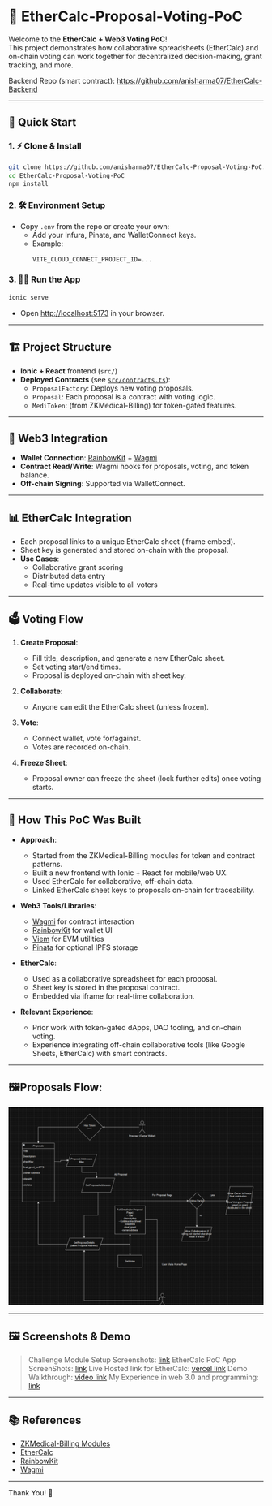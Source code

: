 # 🧾 EtherCalc-Proposal-Voting-PoC

Welcome to the **EtherCalc + Web3 Voting PoC**!  
This project demonstrates how collaborative spreadsheets (EtherCalc) and on-chain voting can work together for decentralized decision-making, grant tracking, and more.

Backend Repo (smart contract): https://github.com/anisharma07/EtherCalc-Backend

---

## 🚀 Quick Start

### 1. ⚡️ Clone & Install

```bash
git clone https://github.com/anisharma07/EtherCalc-Proposal-Voting-PoC.git
cd EtherCalc-Proposal-Voting-PoC
npm install
```

### 2. 🛠️ Environment Setup

- Copy `.env` from the repo or create your own:
  - Add your Infura, Pinata, and WalletConnect keys.
  - Example:
    ```
    VITE_CLOUD_CONNECT_PROJECT_ID=...
    ```

### 3. 🧑‍💻 Run the App

```bash
ionic serve
```

- Open [http://localhost:5173](http://localhost:5173) in your browser.

---

## 🏗️ Project Structure

- **Ionic + React** frontend (`src/`)
- **Deployed Contracts** (see [`src/contracts.ts`](src/contracts.ts)):
  - `ProposalFactory`: Deploys new voting proposals.
  - `Proposal`: Each proposal is a contract with voting logic.
  - `MediToken`: (from ZKMedical-Billing) for token-gated features.

---

## 🔗 Web3 Integration

- **Wallet Connection**: [RainbowKit](https://rainbowkit.com/) + [Wagmi](https://wagmi.sh/)
- **Contract Read/Write**: Wagmi hooks for proposals, voting, and token balance.
- **Off-chain Signing**: Supported via WalletConnect.

---

## 📊 EtherCalc Integration

- Each proposal links to a unique EtherCalc sheet (iframe embed).
- Sheet key is generated and stored on-chain with the proposal.
- **Use Cases**:
  - Collaborative grant scoring
  - Distributed data entry
  - Real-time updates visible to all voters

---

## 🗳️ Voting Flow

1. **Create Proposal**:

   - Fill title, description, and generate a new EtherCalc sheet.
   - Set voting start/end times.
   - Proposal is deployed on-chain with sheet key.

2. **Collaborate**:

   - Anyone can edit the EtherCalc sheet (unless frozen).

3. **Vote**:

   - Connect wallet, vote for/against.
   - Votes are recorded on-chain.

4. **Freeze Sheet**:
   - Proposal owner can freeze the sheet (lock further edits) once voting starts.

---

## 🧩 How This PoC Was Built

- **Approach**:

  - Started from the ZKMedical-Billing modules for token and contract patterns.
  - Built a new frontend with Ionic + React for mobile/web UX.
  - Used EtherCalc for collaborative, off-chain data.
  - Linked EtherCalc sheet keys to proposals on-chain for traceability.

- **Web3 Tools/Libraries**:

  - [Wagmi](https://wagmi.sh/) for contract interaction
  - [RainbowKit](https://rainbowkit.com/) for wallet UI
  - [Viem](https://viem.sh/) for EVM utilities
  - [Pinata](https://pinata.cloud/) for optional IPFS storage

- **EtherCalc**:

  - Used as a collaborative spreadsheet for each proposal.
  - Sheet key is stored in the proposal contract.
  - Embedded via iframe for real-time collaboration.

- **Relevant Experience**:
  - Prior work with token-gated dApps, DAO tooling, and on-chain voting.
  - Experience integrating off-chain collaborative tools (like Google Sheets, EtherCalc) with smart contracts.

---

## 🖼️Proposals Flow:

![proposals](./public/screenshots/image.png)

---

## 🖼️ Screenshots & Demo

> Challenge Module Setup Screenshots: [link](https://drive.google.com/drive/folders/1h_TM8jj-ufg-78bkWjGKfS2Ye0khIar3?usp=drive_link)
> EtherCalc PoC App ScreenShots: [link](https://drive.google.com/drive/folders/1sKv1Pmv7O7zLm8XTdXkL_JDk-uBaDKBQ?usp=drive_link)
> Live Hosted link for EtherCalc: [vercel link](https://ether-calc-proposal-voting-po-c.vercel.app/home)
> Demo Walkthrough: [video link](https://drive.google.com/file/d/181NxNKuqtQGAOCEqRugnebJde5aYwgEn/view?usp=drive_link)
> My Experience in web 3.0 and programming: [link](https://docs.google.com/document/d/1GacsJVS_Q8gGFMu11tZDesi80rVFSZ8PQVGjR72rjeo/edit?usp=sharing)

---

## 📚 References

- [ZKMedical-Billing Modules](https://github.com/seetadev/ZKMedical-Billing)
- [EtherCalc](https://ethercalc.net/)
- [RainbowKit](https://rainbowkit.com/)
- [Wagmi](https://wagmi.sh/)

---

Thank You! 🚀
